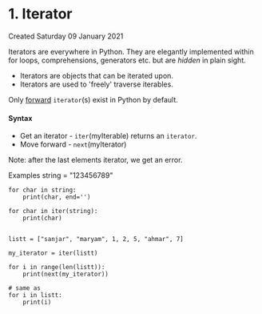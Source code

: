 # 1. Iterator
Created Saturday 09 January 2021

Iterators are everywhere in Python. They are elegantly implemented within for loops, comprehensions, generators etc. but are *hidden* in plain sight.


* Iterators are objects that can be iterated upon.
* Iterators are used to 'freely' traverse iterables. 


Only [forward](https://stackoverflow.com/questions/2777188/making-a-python-iterator-go-backwards) ``iterator``(s) exist in Python by default.

#### Syntax

* Get an iterator - ``iter``(myIterable) returns an ``iterator``.
* Move forward - ``next``(myIterator)

Note: after the last elements iterator, we get an error.

Examples
	string = "123456789"
	
	for char in string:
		print(char, end='')
	
	for char in iter(string):
		print(char)


	listt = ["sanjar", "maryam", 1, 2, 5, "ahmar", 7]
	
	my_iterator = iter(listt)
	
	for i in range(len(listt)):
		print(next(my_iterator))
	
	# same as
	for i in listt:
		print(i)
	

